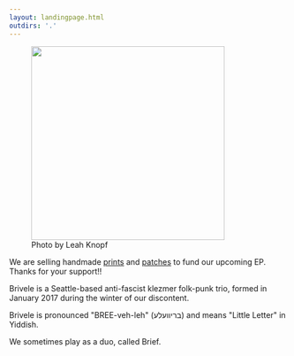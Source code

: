 ```yaml
---
layout: landingpage.html
outdirs: '.'
---
```

<div id='blurb' class='clearfix'>
<figure><img id='' src='../images/brivele-debut.jpg' width='350px'><figcaption>Photo by Leah Knopf</figcaption></figure>
<p class='sale'>We are selling handmade <a href='https://www.etsy.com/listing/579190758/brivele-linocut-prints-and-patches-band'>prints</a> and <a href='https://brivele.bandcamp.com/merch/brivele-palindrome-patches'>patches</a> to fund our upcoming EP. Thanks for your support!!</p>
<p>Brivele is a Seattle-based anti-fascist klezmer folk-punk trio, formed in January 2017 during the winter of our discontent.</p>
<p>Brivele is pronounced "BREE-veh-leh" (בריוועלע) and means "Little Letter" in Yiddish.</p>
<p>We sometimes play as a duo, called Brief.</p>
</div>